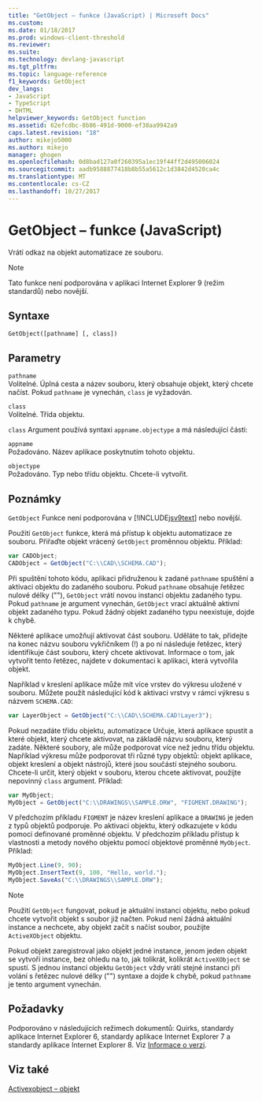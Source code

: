 ```yaml
---
title: "GetObject – funkce (JavaScript) | Microsoft Docs"
ms.custom: 
ms.date: 01/18/2017
ms.prod: windows-client-threshold
ms.reviewer: 
ms.suite: 
ms.technology: devlang-javascript
ms.tgt_pltfrm: 
ms.topic: language-reference
f1_keywords: GetObject
dev_langs:
- JavaScript
- TypeScript
- DHTML
helpviewer_keywords: GetObject function
ms.assetid: 62efcdbc-8b86-491d-9000-ef38aa9942a9
caps.latest.revision: "18"
author: mikejo5000
ms.author: mikejo
manager: ghogen
ms.openlocfilehash: 0d8bad127a0f260395a1ec19f44ff2d495006024
ms.sourcegitcommit: aadb9588877418b8b55a5612c1d3842d4520ca4c
ms.translationtype: MT
ms.contentlocale: cs-CZ
ms.lasthandoff: 10/27/2017
---
```

# <a name="getobject-function-javascript"></a>GetObject – funkce (JavaScript)
Vrátí odkaz na objekt automatizace ze souboru.  
  
> [!NOTE]
>  Tato funkce není podporována v aplikaci Internet Explorer 9 (režim standardů) nebo novější.  
  
## <a name="syntax"></a>Syntaxe  
  
```  
GetObject([pathname] [, class])  
```  
  
## <a name="parameters"></a>Parametry  
 `pathname`  
 Volitelné. Úplná cesta a název souboru, který obsahuje objekt, který chcete načíst. Pokud `pathname` je vynechán, `class` je vyžadován.  
  
 `class`  
 Volitelné. Třída objektu.  
  
 `class` Argument používá syntaxi `appname.objectype` a má následující části:  
  
 `appname`  
 Požadováno. Název aplikace poskytnutím tohoto objektu.  
  
 `objectype`  
 Požadováno. Typ nebo třídu objektu. Chcete-li vytvořit.  
  
## <a name="remarks"></a>Poznámky  
 `GetObject` Funkce není podporována v [!INCLUDE[jsv9text](../../javascript/includes/jsv9text-md.md)] nebo novější.  
  
 Použití `GetObject` funkce, která má přístup k objektu automatizace ze souboru. Přiřaďte objekt vrácený `GetObject` proměnnou objektu. Příklad:  
  
```JavaScript  
var CADObject;  
CADObject = GetObject("C:\\CAD\\SCHEMA.CAD");  
```  
  
 Při spuštění tohoto kódu, aplikaci přidruženou k zadané `pathname` spuštění a aktivaci objektu do zadaného souboru. Pokud `pathname` obsahuje řetězec nulové délky (""), `GetObject` vrátí novou instanci objektu zadaného typu. Pokud `pathname` je argument vynechán, `GetObject` vrací aktuálně aktivní objekt zadaného typu. Pokud žádný objekt zadaného typu neexistuje, dojde k chybě.  
  
 Některé aplikace umožňují aktivovat část souboru. Uděláte to tak, přidejte na konec názvu souboru vykřičníkem (!) a po ní následuje řetězec, který identifikuje část souboru, který chcete aktivovat. Informace o tom, jak vytvořit tento řetězec, najdete v dokumentaci k aplikaci, která vytvořila objekt.  
  
 Například v kreslení aplikace může mít více vrstev do výkresu uložené v souboru. Můžete použít následující kód k aktivaci vrstvy v rámci výkresu s názvem `SCHEMA.CAD`:  
  
```JavaScript  
var LayerObject = GetObject("C:\\CAD\\SCHEMA.CAD!Layer3");  
```  
  
 Pokud nezadáte třídu objektu, automatizace Určuje, která aplikace spustit a které objekt, který chcete aktivovat, na základě názvu souboru, který zadáte. Některé soubory, ale může podporovat více než jednu třídu objektu. Například výkresu může podporovat tři různé typy objektů: objekt aplikace, objekt kreslení a objekt nástrojů, které jsou součástí stejného souboru. Chcete-li určit, který objekt v souboru, kterou chcete aktivovat, použijte nepovinný `class` argument. Příklad:  
  
```JavaScript  
var MyObject;  
MyObject = GetObject("C:\\DRAWINGS\\SAMPLE.DRW", "FIGMENT.DRAWING");  
```  
  
 V předchozím příkladu `FIGMENT` je název kreslení aplikace a `DRAWING` je jeden z typů objektů podporuje. Po aktivaci objektu, který odkazujete v kódu pomocí definované proměnné objektu. V předchozím příkladu přístup k vlastnosti a metody nového objektu pomocí objektové proměnné `MyObject`. Příklad:  
  
```JavaScript  
MyObject.Line(9, 90);  
MyObject.InsertText(9, 100, "Hello, world.");  
MyObject.SaveAs("C:\\DRAWINGS\\SAMPLE.DRW");  
```  
  
> [!NOTE]
>  Použití `GetObject` fungovat, pokud je aktuální instanci objektu, nebo pokud chcete vytvořit objekt s soubor již načten. Pokud není žádná aktuální instance a nechcete, aby objekt začít s načíst soubor, použijte `ActiveXObject` objektu.  
  
 Pokud objekt zaregistroval jako objekt jedné instance, jenom jeden objekt se vytvoří instance, bez ohledu na to, jak tolikrát, kolikrát `ActiveXObject` se spustí. S jednou instancí objektu `GetObject` vždy vrátí stejné instanci při volání s řetězec nulové délky ("") syntaxe a dojde k chybě, pokud `pathname` je tento argument vynechán.  
  
## <a name="requirements"></a>Požadavky  
 Podporováno v následujících režimech dokumentů: Quirks, standardy aplikace Internet Explorer 6, standardy aplikace Internet Explorer 7 a standardy aplikace Internet Explorer 8. Viz [Informace o verzi](../../javascript/reference/javascript-version-information.md).  
  
## <a name="see-also"></a>Viz také  
 [Activexobject – objekt](../../javascript/reference/activexobject-object-javascript.md)